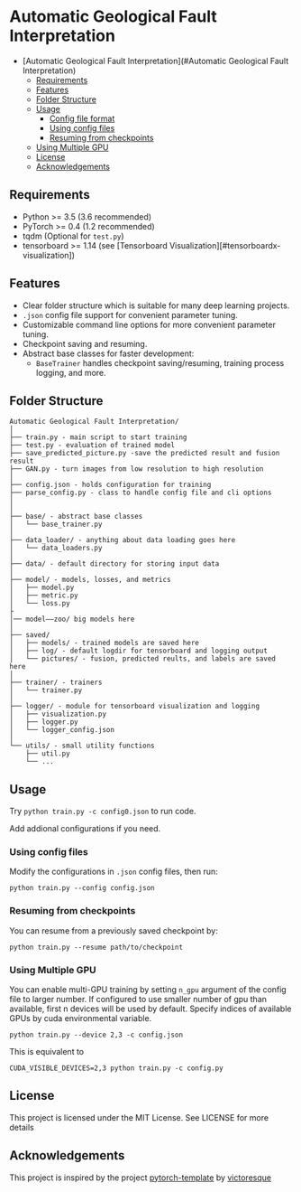 # Automatic Geological Fault Interpretation


<!-- @import "[TOC]" {cmd="toc" depthFrom=1 depthTo=6 orderedList=false} -->

<!-- code_chunk_output -->

* [Automatic Geological Fault Interpretation](#Automatic Geological Fault Interpretation)
	* [Requirements](#requirements)
	* [Features](#features)
	* [Folder Structure](#folder-structure)
	* [Usage](#usage)
		* [Config file format](#config-file-format)
		* [Using config files](#using-config-files)
		* [Resuming from checkpoints](#resuming-from-checkpoints)
    * [Using Multiple GPU](#using-multiple-gpu)
	* [License](#license)
	* [Acknowledgements](#acknowledgments)

<!-- /code_chunk_output -->

## Requirements
* Python >= 3.5 (3.6 recommended)
* PyTorch >= 0.4 (1.2 recommended)
* tqdm (Optional for `test.py`)
* tensorboard >= 1.14 (see [Tensorboard Visualization][#tensorboardx-visualization])

## Features
* Clear folder structure which is suitable for many deep learning projects.
* `.json` config file support for convenient parameter tuning.
* Customizable command line options for more convenient parameter tuning.
* Checkpoint saving and resuming.
* Abstract base classes for faster development:
  * `BaseTrainer` handles checkpoint saving/resuming, training process logging, and more.


## Folder Structure
  ```
  Automatic Geological Fault Interpretation/
  │
  ├── train.py - main script to start training
  ├── test.py - evaluation of trained model
  ├── save_predicted_picture.py -save the predicted result and fusion result
  ├── GAN.py - turn images from low resolution to high resolution
  │
  ├── config.json - holds configuration for training
  ├── parse_config.py - class to handle config file and cli options
  │
  │
  ├── base/ - abstract base classes
  │   └── base_trainer.py
  │
  ├── data_loader/ - anything about data loading goes here
  │   └── data_loaders.py
  │
  ├── data/ - default directory for storing input data
  │
  ├── model/ - models, losses, and metrics
  │   ├── model.py
  │   ├── metric.py
  │   └── loss.py
  ├
  │── model——zoo/ big models here
  │
  ├── saved/
  │   ├── models/ - trained models are saved here
  │   ├── log/ - default logdir for tensorboard and logging output
  │   └── pictures/ - fusion, predicted reults, and labels are saved here
  │   
  ├── trainer/ - trainers
  │   └── trainer.py
  │
  ├── logger/ - module for tensorboard visualization and logging
  │   ├── visualization.py
  │   ├── logger.py
  │   └── logger_config.json
  │  
  └── utils/ - small utility functions
      ├── util.py
      └── ...
  ```

## Usage

Try `python train.py -c config0.json` to run code.


Add addional configurations if you need.

### Using config files
Modify the configurations in `.json` config files, then run:

  ```
  python train.py --config config.json
  ```

### Resuming from checkpoints
You can resume from a previously saved checkpoint by:

  ```
  python train.py --resume path/to/checkpoint
  ```

### Using Multiple GPU
You can enable multi-GPU training by setting `n_gpu` argument of the config file to larger number.
If configured to use smaller number of gpu than available, first n devices will be used by default.
Specify indices of available GPUs by cuda environmental variable.
  ```
  python train.py --device 2,3 -c config.json
  ```
  This is equivalent to
  ```
  CUDA_VISIBLE_DEVICES=2,3 python train.py -c config.py
  ```


## License
This project is licensed under the MIT License. See  LICENSE for more details

## Acknowledgements

This project is inspired by the project [pytorch-template](https://github.com/victoresque/pytorch-template) by [victoresque](https://github.com/victoresque)
